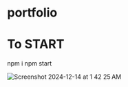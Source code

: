# portfolio




# To START

npm i
npm start









![Screenshot 2024-12-14 at 1 42 25 AM](https://github.com/user-attachments/assets/40f35d25-9bc3-45d6-85b7-19348e6c8a8b)

